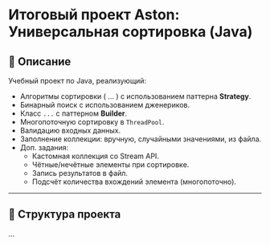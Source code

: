 # Итоговый проект Aston: Универсальная сортировка (Java)

## 📌 Описание
Учебный проект по Java, реализующий:
- Алгоритмы сортировки ( ... ) с использованием паттерна **Strategy**.
- Бинарный поиск с использованием дженериков.
- Класс `...` с паттерном **Builder**.
- Многопоточную сортировку в `ThreadPool`.
- Валидацию входных данных.
- Заполнение коллекции: вручную, случайными значениями, из файла.
- Доп. задания: 
  - Кастомная коллекция со Stream API.
  - Чётные/нечётные элементы при сортировке.
  - Запись результатов в файл.
  - Подсчёт количества вхождений элемента (многопоточно).

---

## 📂 Структура проекта 
...
